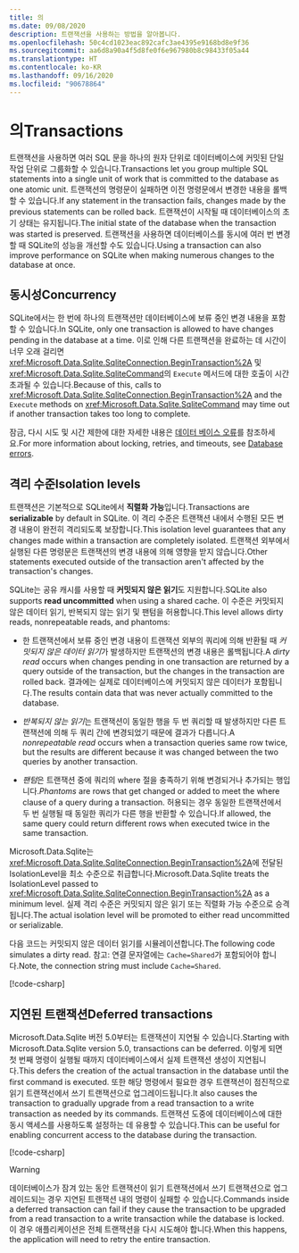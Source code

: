 ```yaml
---
title: 의
ms.date: 09/08/2020
description: 트랜잭션을 사용하는 방법을 알아봅니다.
ms.openlocfilehash: 50c4cd1023eac892cafc3ae4395e9168bd8e9f36
ms.sourcegitcommit: aa6d8a90a4f5d8fe0f6e967980b8c98433f05a44
ms.translationtype: HT
ms.contentlocale: ko-KR
ms.lasthandoff: 09/16/2020
ms.locfileid: "90678864"
---
```

# <a name="transactions"></a><span data-ttu-id="bc4b8-103">의</span><span class="sxs-lookup"><span data-stu-id="bc4b8-103">Transactions</span></span>

<span data-ttu-id="bc4b8-104">트랜잭션을 사용하면 여러 SQL 문을 하나의 원자 단위로 데이터베이스에 커밋된 단일 작업 단위로 그룹화할 수 있습니다.</span><span class="sxs-lookup"><span data-stu-id="bc4b8-104">Transactions let you group multiple SQL statements into a single unit of work that is committed to the database as one atomic unit.</span></span> <span data-ttu-id="bc4b8-105">트랜잭션의 명령문이 실패하면 이전 명령문에서 변경한 내용을 롤백할 수 있습니다.</span><span class="sxs-lookup"><span data-stu-id="bc4b8-105">If any statement in the transaction fails, changes made by the previous statements can be rolled back.</span></span> <span data-ttu-id="bc4b8-106">트랜잭션이 시작될 때 데이터베이스의 초기 상태는 유지됩니다.</span><span class="sxs-lookup"><span data-stu-id="bc4b8-106">The initial state of the database when the transaction was started is preserved.</span></span> <span data-ttu-id="bc4b8-107">트랜잭션을 사용하면 데이터베이스를 동시에 여러 번 변경할 때 SQLite의 성능을 개선할 수도 있습니다.</span><span class="sxs-lookup"><span data-stu-id="bc4b8-107">Using a transaction can also improve performance on SQLite when making numerous changes to the database at once.</span></span>

## <a name="concurrency"></a><span data-ttu-id="bc4b8-108">동시성</span><span class="sxs-lookup"><span data-stu-id="bc4b8-108">Concurrency</span></span>

<span data-ttu-id="bc4b8-109">SQLite에서는 한 번에 하나의 트랜잭션만 데이터베이스에 보류 중인 변경 내용을 포함할 수 있습니다.</span><span class="sxs-lookup"><span data-stu-id="bc4b8-109">In SQLite, only one transaction is allowed to have changes pending in the database at a time.</span></span> <span data-ttu-id="bc4b8-110">이로 인해 다른 트랜잭션을 완료하는 데 시간이 너무 오래 걸리면 <xref:Microsoft.Data.Sqlite.SqliteConnection.BeginTransaction%2A> 및 <xref:Microsoft.Data.Sqlite.SqliteCommand>의 `Execute` 메서드에 대한 호출이 시간 초과될 수 있습니다.</span><span class="sxs-lookup"><span data-stu-id="bc4b8-110">Because of this, calls to <xref:Microsoft.Data.Sqlite.SqliteConnection.BeginTransaction%2A> and the `Execute` methods on <xref:Microsoft.Data.Sqlite.SqliteCommand> may time out if another transaction takes too long to complete.</span></span>

<span data-ttu-id="bc4b8-111">잠금, 다시 시도 및 시간 제한에 대한 자세한 내용은 [데이터 베이스 오류](database-errors.md)를 참조하세요.</span><span class="sxs-lookup"><span data-stu-id="bc4b8-111">For more information about locking, retries, and timeouts, see [Database errors](database-errors.md).</span></span>

## <a name="isolation-levels"></a><span data-ttu-id="bc4b8-112">격리 수준</span><span class="sxs-lookup"><span data-stu-id="bc4b8-112">Isolation levels</span></span>

<span data-ttu-id="bc4b8-113">트랜잭션은 기본적으로 SQLite에서 **직렬화 가능**입니다.</span><span class="sxs-lookup"><span data-stu-id="bc4b8-113">Transactions are **serializable** by default in SQLite.</span></span> <span data-ttu-id="bc4b8-114">이 격리 수준은 트랜잭션 내에서 수행된 모든 변경 내용이 완전히 격리되도록 보장합니다.</span><span class="sxs-lookup"><span data-stu-id="bc4b8-114">This isolation level guarantees that any changes made within a transaction are completely isolated.</span></span> <span data-ttu-id="bc4b8-115">트랜잭션 외부에서 실행된 다른 명령문은 트랜잭션의 변경 내용에 의해 영향을 받지 않습니다.</span><span class="sxs-lookup"><span data-stu-id="bc4b8-115">Other statements executed outside of the transaction aren't affected by the transaction's changes.</span></span>

<span data-ttu-id="bc4b8-116">SQLite는 공유 캐시를 사용할 때 **커밋되지 않은 읽기**도 지원합니다.</span><span class="sxs-lookup"><span data-stu-id="bc4b8-116">SQLite also supports **read uncommitted** when using a shared cache.</span></span> <span data-ttu-id="bc4b8-117">이 수준은 커밋되지 않은 데이터 읽기, 반복되지 않는 읽기 및 팬텀을 허용합니다.</span><span class="sxs-lookup"><span data-stu-id="bc4b8-117">This level allows dirty reads, nonrepeatable reads, and phantoms:</span></span>

- <span data-ttu-id="bc4b8-118">한 트랜잭션에서 보류 중인 변경 내용이 트랜잭션 외부의 쿼리에 의해 반환될 때 *커밋되지 않은 데이터 읽기*가 발생하지만 트랜잭션의 변경 내용은 롤백됩니다.</span><span class="sxs-lookup"><span data-stu-id="bc4b8-118">A *dirty read* occurs when changes pending in one transaction are returned by a query outside of the transaction, but the changes in the transaction are rolled back.</span></span> <span data-ttu-id="bc4b8-119">결과에는 실제로 데이터베이스에 커밋되지 않은 데이터가 포함됩니다.</span><span class="sxs-lookup"><span data-stu-id="bc4b8-119">The results contain data that was never actually committed to the database.</span></span>

- <span data-ttu-id="bc4b8-120">*반복되지 않는 읽기*는 트랜잭션이 동일한 행을 두 번 쿼리할 때 발생하지만 다른 트랜잭션에 의해 두 쿼리 간에 변경되었기 때문에 결과가 다릅니다.</span><span class="sxs-lookup"><span data-stu-id="bc4b8-120">A *nonrepeatable read* occurs when a transaction queries same row twice, but the results are different because it was changed between the two queries by another transaction.</span></span>

- <span data-ttu-id="bc4b8-121">*팬텀*은 트랜잭션 중에 쿼리의 where 절을 충족하기 위해 변경되거나 추가되는 행입니다.</span><span class="sxs-lookup"><span data-stu-id="bc4b8-121">*Phantoms* are rows that get changed or added to meet the where clause of a query during a transaction.</span></span> <span data-ttu-id="bc4b8-122">허용되는 경우 동일한 트랜잭션에서 두 번 실행될 때 동일한 쿼리가 다른 행을 반환할 수 있습니다.</span><span class="sxs-lookup"><span data-stu-id="bc4b8-122">If allowed, the same query could return different rows when executed twice in the same transaction.</span></span>

<span data-ttu-id="bc4b8-123">Microsoft.Data.Sqlite는 <xref:Microsoft.Data.Sqlite.SqliteConnection.BeginTransaction%2A>에 전달된 IsolationLevel을 최소 수준으로 취급합니다.</span><span class="sxs-lookup"><span data-stu-id="bc4b8-123">Microsoft.Data.Sqlite treats the IsolationLevel passed to <xref:Microsoft.Data.Sqlite.SqliteConnection.BeginTransaction%2A> as a minimum level.</span></span> <span data-ttu-id="bc4b8-124">실제 격리 수준은 커밋되지 않은 읽기 또는 직렬화 가능 수준으로 승격됩니다.</span><span class="sxs-lookup"><span data-stu-id="bc4b8-124">The actual isolation level will be promoted to either read uncommitted or serializable.</span></span>

<span data-ttu-id="bc4b8-125">다음 코드는 커밋되지 않은 데이터 읽기를 시뮬레이션합니다.</span><span class="sxs-lookup"><span data-stu-id="bc4b8-125">The following code simulates a dirty read.</span></span> <span data-ttu-id="bc4b8-126">참고: 연결 문자열에는 `Cache=Shared`가 포함되어야 합니다.</span><span class="sxs-lookup"><span data-stu-id="bc4b8-126">Note, the connection string must include `Cache=Shared`.</span></span>

[!code-csharp[](../../../../samples/snippets/standard/data/sqlite/DirtyReadSample/Program.cs?name=snippet_DirtyRead)]

## <a name="deferred-transactions"></a><span data-ttu-id="bc4b8-127">지연된 트랜잭션</span><span class="sxs-lookup"><span data-stu-id="bc4b8-127">Deferred transactions</span></span>

<span data-ttu-id="bc4b8-128">Microsoft.Data.Sqlite 버전 5.0부터는 트랜잭션이 지연될 수 있습니다.</span><span class="sxs-lookup"><span data-stu-id="bc4b8-128">Starting with Microsoft.Data.Sqlite version 5.0, transactions can be deferred.</span></span> <span data-ttu-id="bc4b8-129">이렇게 되면 첫 번째 명령이 실행될 때까지 데이터베이스에서 실제 트랜잭션 생성이 지연됩니다.</span><span class="sxs-lookup"><span data-stu-id="bc4b8-129">This defers the creation of the actual transaction in the database until the first command is executed.</span></span> <span data-ttu-id="bc4b8-130">또한 해당 명령에서 필요한 경우 트랜잭션이 점진적으로 읽기 트랜잭선에서 쓰기 트랜잭션으로 업그레이드됩니다.</span><span class="sxs-lookup"><span data-stu-id="bc4b8-130">It also causes the transaction to gradually upgrade from a read transaction to a write transaction as needed by its commands.</span></span> <span data-ttu-id="bc4b8-131">트랜잭션 도중에 데이터베이스에 대한 동시 액세스를 사용하도록 설정하는 데 유용할 수 있습니다.</span><span class="sxs-lookup"><span data-stu-id="bc4b8-131">This can be useful for enabling concurrent access to the database during the transaction.</span></span>

[!code-csharp[](../../../../samples/snippets/standard/data/sqlite/DeferredTransactionSample/Program.cs?name=snippet_DeferredTransaction)]

> [!WARNING]
> <span data-ttu-id="bc4b8-132">데이터베이스가 잠겨 있는 동안 트랜잭션이 읽기 트랜잭션에서 쓰기 트랜잭션으로 업그레이드되는 경우 지연된 트랜잭션 내의 명령이 실패할 수 있습니다.</span><span class="sxs-lookup"><span data-stu-id="bc4b8-132">Commands inside a deferred transaction can fail if they cause the transaction to be upgraded from a read transaction to a write transaction while the database is locked.</span></span> <span data-ttu-id="bc4b8-133">이 경우 애플리케이션은 전체 트랜잭션을 다시 시도해야 합니다.</span><span class="sxs-lookup"><span data-stu-id="bc4b8-133">When this happens, the application will need to retry the entire transaction.</span></span>

